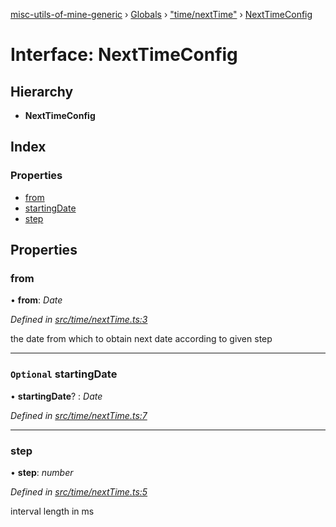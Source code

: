 [misc-utils-of-mine-generic](../README.md) › [Globals](../globals.md) › ["time/nextTime"](../modules/_time_nexttime_.md) › [NextTimeConfig](_time_nexttime_.nexttimeconfig.md)

# Interface: NextTimeConfig

## Hierarchy

* **NextTimeConfig**

## Index

### Properties

* [from](_time_nexttime_.nexttimeconfig.md#from)
* [startingDate](_time_nexttime_.nexttimeconfig.md#optional-startingdate)
* [step](_time_nexttime_.nexttimeconfig.md#step)

## Properties

###  from

• **from**: *Date*

*Defined in [src/time/nextTime.ts:3](https://github.com/cancerberoSgx/misc-utils-of-mine/blob/8ac077d/misc-utils-of-mine-generic/src/time/nextTime.ts#L3)*

the date from which to obtain next date according to given step

___

### `Optional` startingDate

• **startingDate**? : *Date*

*Defined in [src/time/nextTime.ts:7](https://github.com/cancerberoSgx/misc-utils-of-mine/blob/8ac077d/misc-utils-of-mine-generic/src/time/nextTime.ts#L7)*

___

###  step

• **step**: *number*

*Defined in [src/time/nextTime.ts:5](https://github.com/cancerberoSgx/misc-utils-of-mine/blob/8ac077d/misc-utils-of-mine-generic/src/time/nextTime.ts#L5)*

interval length in ms
